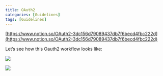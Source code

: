 ```yaml
---
title: OAuth2
categories: [Guidelines]
tags: [Guidelines]
---
```


[https://www.notion.so/OAuth2-3dc156d79089437db7f6becd4fbc222d](https://www.notion.so/OAuth2-3dc156d79089437db7f6becd4fbc222d)


Let’s see how this Oauth2 workflow looks like:


![](https://prod-files-secure.s3.us-west-2.amazonaws.com/9960fb2a-b75e-4bea-a8f9-b00925db1215/3bce41e0-99e8-4ebd-9701-e2bc9cbb79a2/Untitled.png?X-Amz-Algorithm=AWS4-HMAC-SHA256&X-Amz-Content-Sha256=UNSIGNED-PAYLOAD&X-Amz-Credential=ASIAZI2LB466SKQ3ML63%2F20250408%2Fus-west-2%2Fs3%2Faws4_request&X-Amz-Date=20250408T202442Z&X-Amz-Expires=3600&X-Amz-Security-Token=IQoJb3JpZ2luX2VjEAQaCXVzLXdlc3QtMiJHMEUCIQDwqbkKLNrCMbjWjDG8Hb1mc3rFZLuiRKn68pMZ6cQKBQIgVqHgybfrOlS406wdYCzA8hJmYSdGesv255B5bxq6BJQq%2FwMIfRAAGgw2Mzc0MjMxODM4MDUiDA812W96Z0MctQn3aircA%2FKKoRU%2BXmv5S18kMTwkcTibfG4ee%2BfTCWKO07EZsIy1eVzV48PbKr4LbEDob%2FwGVQfQ%2FBEzYcobGKDeMbLVzC9KXIfeHwNuhkJHsNy86xZ8adXSemc7qVrwy6feD6baBHsn5nm6t2up4eJbjRkkpzqVGWaSqD8zsnZ1F1BLAlLBZrM8mu0XGCfp6YVBinSbfe7ZFaN%2BWR%2FnVSQTOyGr8gun1VpIXSBDlg30LDdrJu9flDAIA%2FRLIEu2UL%2BaMHfYBBsTL8CtdFy7GDWqKng12iykzTJ0wblauF6RJoMUEgTm3hEDTZZ7j2hmyWyQeKrj%2BeCNF3Ld4if3oXP%2BcXI32ycRg9HZ6ZJc%2BwspHVZRPPiO0F1DmB9dyrKLqpAi5XLhvY3D3IUVsbdbPZmItkJ2JDM6JPV59UZ41tSuVMzzPUc5bbwq1GyOvMZgchYSZW%2B4ETbTbiCYMUcCEGrRQqpW8lr5fGo7YHg3X%2BewYm9YpOW7EbSlaGvXJqVAF6WkLXZhiQ72nknc8bnKRviS49SIA6lYaQAbxl2KbHDQvuoioAYllw6YrzI8WO2mOYINXHQAPSXFpCVGT8xNMrhUINJIaX94eRcJf4wKYDUgZU0CF90nLxe69bqmwlx4mR76MLPw1b8GOqUBbknxxtirpBHMIilCB%2FFjQQpedlBKqILyB5xcr20FLCUY9WdAbcD4cxACpcLZx9Vg2J2RMmRxnk19919VYSUg4Q%2FPZXtYqo0SdkBpOgTA%2BEWvJt6yHJpRQY2iPE%2FNbFu1ZslE1kA68KIvPllUEuudqvPey9nui0PQJV8YhSrGNh%2B%2BpXRWEwkIcPqrKSuormhNuZ7P1uP6nGghvj6Ym%2BJRkdN3RryH&X-Amz-Signature=749a847b2571fcb4f78ba23320c01d0232d59a331fdd0b98d06f5b0d6d02fc0b&X-Amz-SignedHeaders=host&x-id=GetObject)


![](https://prod-files-secure.s3.us-west-2.amazonaws.com/9960fb2a-b75e-4bea-a8f9-b00925db1215/27d32b66-de43-41de-80f7-7edb81d1190f/Untitled.png?X-Amz-Algorithm=AWS4-HMAC-SHA256&X-Amz-Content-Sha256=UNSIGNED-PAYLOAD&X-Amz-Credential=ASIAZI2LB466SKQ3ML63%2F20250408%2Fus-west-2%2Fs3%2Faws4_request&X-Amz-Date=20250408T202442Z&X-Amz-Expires=3600&X-Amz-Security-Token=IQoJb3JpZ2luX2VjEAQaCXVzLXdlc3QtMiJHMEUCIQDwqbkKLNrCMbjWjDG8Hb1mc3rFZLuiRKn68pMZ6cQKBQIgVqHgybfrOlS406wdYCzA8hJmYSdGesv255B5bxq6BJQq%2FwMIfRAAGgw2Mzc0MjMxODM4MDUiDA812W96Z0MctQn3aircA%2FKKoRU%2BXmv5S18kMTwkcTibfG4ee%2BfTCWKO07EZsIy1eVzV48PbKr4LbEDob%2FwGVQfQ%2FBEzYcobGKDeMbLVzC9KXIfeHwNuhkJHsNy86xZ8adXSemc7qVrwy6feD6baBHsn5nm6t2up4eJbjRkkpzqVGWaSqD8zsnZ1F1BLAlLBZrM8mu0XGCfp6YVBinSbfe7ZFaN%2BWR%2FnVSQTOyGr8gun1VpIXSBDlg30LDdrJu9flDAIA%2FRLIEu2UL%2BaMHfYBBsTL8CtdFy7GDWqKng12iykzTJ0wblauF6RJoMUEgTm3hEDTZZ7j2hmyWyQeKrj%2BeCNF3Ld4if3oXP%2BcXI32ycRg9HZ6ZJc%2BwspHVZRPPiO0F1DmB9dyrKLqpAi5XLhvY3D3IUVsbdbPZmItkJ2JDM6JPV59UZ41tSuVMzzPUc5bbwq1GyOvMZgchYSZW%2B4ETbTbiCYMUcCEGrRQqpW8lr5fGo7YHg3X%2BewYm9YpOW7EbSlaGvXJqVAF6WkLXZhiQ72nknc8bnKRviS49SIA6lYaQAbxl2KbHDQvuoioAYllw6YrzI8WO2mOYINXHQAPSXFpCVGT8xNMrhUINJIaX94eRcJf4wKYDUgZU0CF90nLxe69bqmwlx4mR76MLPw1b8GOqUBbknxxtirpBHMIilCB%2FFjQQpedlBKqILyB5xcr20FLCUY9WdAbcD4cxACpcLZx9Vg2J2RMmRxnk19919VYSUg4Q%2FPZXtYqo0SdkBpOgTA%2BEWvJt6yHJpRQY2iPE%2FNbFu1ZslE1kA68KIvPllUEuudqvPey9nui0PQJV8YhSrGNh%2B%2BpXRWEwkIcPqrKSuormhNuZ7P1uP6nGghvj6Ym%2BJRkdN3RryH&X-Amz-Signature=96bc63b895b73316705f0c6c1e1ffa96a4dad91ee2fac0bfdf9f683c996b6d5d&X-Amz-SignedHeaders=host&x-id=GetObject)

